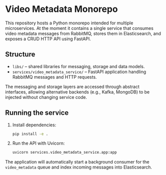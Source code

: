 # Video Metadata Monorepo

This repository hosts a Python monorepo intended for multiple microservices. At the moment it contains a single service that consumes video metadata messages from RabbitMQ, stores them in Elasticsearch, and exposes a CRUD HTTP API using FastAPI.

## Structure

- `libs/` – shared libraries for messaging, storage and data models.
- `services/video_metadata_service/` – FastAPI application handling RabbitMQ messages and HTTP requests.

The messaging and storage layers are accessed through abstract interfaces, allowing alternative backends (e.g., Kafka, MongoDB) to be injected without changing service code.

## Running the service

1. Install dependencies:
   ```bash
   pip install -e .
   ```
2. Run the API with Uvicorn:
   ```bash
   uvicorn services.video_metadata_service.app:app
   ```

The application will automatically start a background consumer for the `video_metadata` queue and index incoming messages into Elasticsearch.
